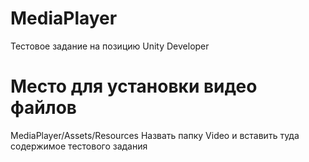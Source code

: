 # MediaPlayer
Тестовое задание на позицию Unity Developer
# Место для установки видео файлов
MediaPlayer/Assets/Resources
Назвать папку Video и вставить туда содержимое тестового задания
